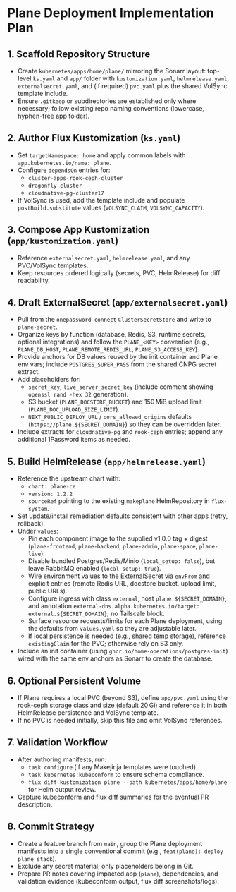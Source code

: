 # Plane Deployment Implementation Plan

## 1. Scaffold Repository Structure
- Create `kubernetes/apps/home/plane/` mirroring the Sonarr layout: top-level `ks.yaml` and `app/` folder with `kustomization.yaml`, `helmrelease.yaml`, `externalsecret.yaml`, and (if required) `pvc.yaml` plus the shared VolSync template include.
- Ensure `.gitkeep` or subdirectories are established only where necessary; follow existing repo naming conventions (lowercase, hyphen-free app folder).

## 2. Author Flux Kustomization (`ks.yaml`)
- Set `targetNamespace: home` and apply common labels with `app.kubernetes.io/name: plane`.
- Configure `dependsOn` entries for:
  - `cluster-apps-rook-ceph-cluster`
  - `dragonfly-cluster`
  - `cloudnative-pg-cluster17`
- If VolSync is used, add the template include and populate `postBuild.substitute` values (`VOLSYNC_CLAIM`, `VOLSYNC_CAPACITY`).

## 3. Compose App Kustomization (`app/kustomization.yaml`)
- Reference `externalsecret.yaml`, `helmrelease.yaml`, and any PVC/VolSync templates.
- Keep resources ordered logically (secrets, PVC, HelmRelease) for diff readability.

## 4. Draft ExternalSecret (`app/externalsecret.yaml`)
- Pull from the `onepassword-connect` `ClusterSecretStore` and write to `plane-secret`.
- Organize keys by function (database, Redis, S3, runtime secrets, optional integrations) and follow the `PLANE_<KEY>` convention (e.g., `PLANE_DB_HOST`, `PLANE_REMOTE_REDIS_URL`, `PLANE_S3_ACCESS_KEY`).
- Provide anchors for DB values reused by the init container and Plane env vars; include `POSTGRES_SUPER_PASS` from the shared CNPG secret extract.
- Add placeholders for:
  - `secret_key`, `live_server_secret_key` (include comment showing `openssl rand -hex 32` generation).
  - S3 bucket (`PLANE_DOCSTORE_BUCKET`) and 150 MiB upload limit (`PLANE_DOC_UPLOAD_SIZE_LIMIT`).
  - `NEXT_PUBLIC_DEPLOY_URL` / `cors_allowed_origins` defaults (`https://plane.${SECRET_DOMAIN}`) so they can be overridden later.
- Include extracts for `cloudnative-pg` and `rook-ceph` entries; append any additional 1Password items as needed.

## 5. Build HelmRelease (`app/helmrelease.yaml`)
- Reference the upstream chart with:
  - `chart: plane-ce`
  - `version: 1.2.2`
  - `sourceRef` pointing to the existing `makeplane` HelmRepository in `flux-system`.
- Set update/install remediation defaults consistent with other apps (retry, rollback).
- Under `values`:
  - Pin each component image to the supplied v1.0.0 tag + digest (`plane-frontend`, `plane-backend`, `plane-admin`, `plane-space`, `plane-live`).
  - Disable bundled Postgres/Redis/Minio (`local_setup: false`), but leave RabbitMQ enabled (`local_setup: true`).
  - Wire environment values to the ExternalSecret via `envFrom` and explicit entries (remote Redis URL, docstore bucket, upload limit, public URLs).
  - Configure ingress with class `external`, host `plane.${SECRET_DOMAIN}`, and annotation `external-dns.alpha.kubernetes.io/target: external.${SECRET_DOMAIN}`; no Tailscale block.
  - Surface resource requests/limits for each Plane deployment, using the defaults from `values.yaml` so they are adjustable later.
  - If local persistence is needed (e.g., shared temp storage), reference `existingClaim` for the PVC; otherwise rely on S3 only.
- Include an init container (using `ghcr.io/home-operations/postgres-init`) wired with the same env anchors as Sonarr to create the database.

## 6. Optional Persistent Volume
- If Plane requires a local PVC (beyond S3), define `app/pvc.yaml` using the rook-ceph storage class and size (default 20 Gi) and reference it in both HelmRelease persistence and VolSync template.
- If no PVC is needed initially, skip this file and omit VolSync references.

## 7. Validation Workflow
- After authoring manifests, run:
  - `task configure` (if any Makejinja templates were touched).
  - `task kubernetes:kubeconform` to ensure schema compliance.
  - `flux diff kustomization plane --path kubernetes/apps/home/plane` for Helm output review.
- Capture kubeconform and flux diff summaries for the eventual PR description.

## 8. Commit Strategy
- Create a feature branch from `main`, group the Plane deployment manifests into a single conventional commit (e.g., `feat(plane): deploy plane stack`).
- Exclude any secret material; only placeholders belong in Git.
- Prepare PR notes covering impacted app (`plane`), dependencies, and validation evidence (kubeconform output, flux diff screenshots/logs).
